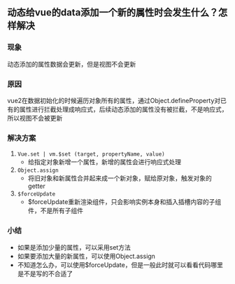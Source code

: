 ## 动态给vue的data添加一个新的属性时会发生什么？怎样解决
### 现象
动态添加的属性数据会更新，但是视图不会更新

### 原因
vue2在数据初始化的时候遍历对象所有的属性，通过Object.defineProperty对已有的属性进行拦截处理成响应式，后续动态添加的属性没有被拦截，不是响应式，所以视图不会被更新

### 解决方案
1. `Vue.set | vm.$set (target, propertyName, value)`
   - 给指定对象新增一个属性，新增的属性会进行响应式处理
2. `Object.assign`
   - 将旧对象和新属性合并起来成一个新对象，赋给原对象，触发对象的getter
3. `$forceUpdate`
   - $forceUpdate重新渲染组件，只会影响实例本身和插入插槽内容的子组件，不是所有子组件

### 小结
- 如果是添加少量的属性，可以采用set方法
- 如果要添加大量的新属性，可以使用Object.assign
- 不知道怎么办，可以使用$forceUpdate，但是一般此时就可以看看代码哪里是不是写的不合适了
